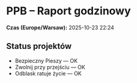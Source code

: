 # PPB – Raport godzinowy
**Czas (Europe/Warsaw):** 2025-10-23 22:24

## Status projektów
- Bezpieczny Pieszy — OK
- Zwolnij przy przejściu — OK
- Odblask ratuje życie — OK

